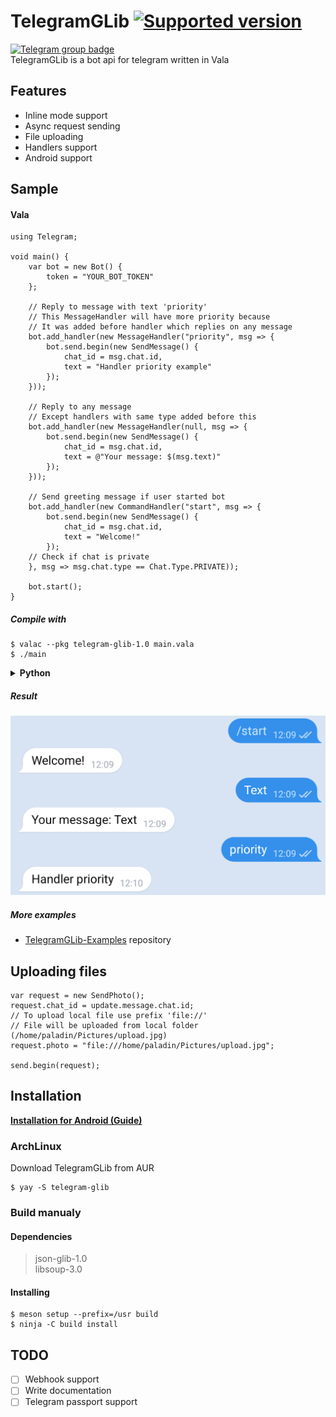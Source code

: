 # TelegramGLib [![Supported version](https://img.shields.io/badge/Telegram%20Bot%20API-7.0-blue)](https://core.telegram.org/bots/api#december-29-2023)
[![Telegram group badge](https://img.shields.io/badge/Telegram-Join_the_chat-2CA5E0?style=flat&logo=telegram)](https://t.me/vala_lang)  
TelegramGLib is a bot api for telegram written in Vala

## Features
- Inline mode support
- Async request sending
- File uploading
- Handlers support
- Android support

## Sample

#### Vala
```vala
using Telegram;

void main() {
    var bot = new Bot() {
        token = "YOUR_BOT_TOKEN"
    };
    
    // Reply to message with text 'priority'
    // This MessageHandler will have more priority because
    // It was added before handler which replies on any message
    bot.add_handler(new MessageHandler("priority", msg => {
        bot.send.begin(new SendMessage() {
            chat_id = msg.chat.id,
            text = "Handler priority example"
        });
    }));
    
    // Reply to any message
    // Except handlers with same type added before this
    bot.add_handler(new MessageHandler(null, msg => {
        bot.send.begin(new SendMessage() {
            chat_id = msg.chat.id,
            text = @"Your message: $(msg.text)"
        });
    }));
    
    // Send greeting message if user started bot
    bot.add_handler(new CommandHandler("start", msg => {
        bot.send.begin(new SendMessage() {
            chat_id = msg.chat.id,
            text = "Welcome!"
        });
    // Check if chat is private
    }, msg => msg.chat.type == Chat.Type.PRIVATE));
    
    bot.start();
}
```

##### Compile with

    $ valac --pkg telegram-glib-1.0 main.vala
    $ ./main

<details><summary><b>Python</b></summary>

```python
import gi

gi.require_version('Telegram', '1.0')
from gi.repository import Telegram

class PingBot(Telegram.Bot):
    
    def __init__(self, **kargs):
        super().__init__(**kargs)
        self.token = 'YOUR_BOT_TOKEN'
    
    def do_on_message(self, message):
        if message.text is not None:
            msg = Telegram.SendMessage()
            msg.chat_id = message.chat.id
            msg.text = 'Your message: ' + message.text
            
            self.send(msg)
        
        return True

bot = PingBot()
bot.start()
```
</details>

##### Result
![Screenshot](./result.png)

##### More examples

* [TelegramGLib-Examples](https://github.com/SpikedPaladin/TelegramGLib-Examples) repository

## Uploading files
```vala
var request = new SendPhoto();
request.chat_id = update.message.chat.id;
// To upload local file use prefix 'file://'
// File will be uploaded from local folder (/home/paladin/Pictures/upload.jpg)
request.photo = "file:///home/paladin/Pictures/upload.jpg";

send.begin(request);
```

## Installation

**[Installation for Android (Guide)](https://gist.github.com/SpikedPaladin/c51d95773fa851c6e54e8ae1cf4e5b10)**

### ArchLinux
Download TelegramGLib from AUR

    $ yay -S telegram-glib

### Build manualy

#### Dependencies
> json-glib-1.0  
> libsoup-3.0

#### Installing

    $ meson setup --prefix=/usr build
    $ ninja -C build install

## TODO
- [ ] Webhook support
- [ ] Write documentation
- [ ] Telegram passport support
